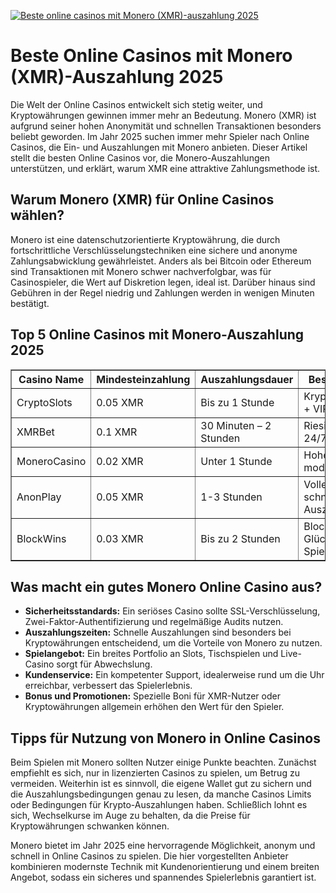 [![Beste online casinos mit Monero (XMR)-auszahlung 2025](https://123-caf.pages.dev/gitsignup.png)](https://vrmoo.ru/Bt82HjjY)

<h1>Beste Online Casinos mit Monero (XMR)-Auszahlung 2025</h1>  <p>Die Welt der Online Casinos entwickelt sich stetig weiter, und Kryptowährungen gewinnen immer mehr an Bedeutung. Monero (XMR) ist aufgrund seiner hohen Anonymität und schnellen Transaktionen besonders beliebt geworden. Im Jahr 2025 suchen immer mehr Spieler nach Online Casinos, die Ein- und Auszahlungen mit Monero anbieten. Dieser Artikel stellt die besten Online Casinos vor, die Monero-Auszahlungen unterstützen, und erklärt, warum XMR eine attraktive Zahlungsmethode ist.</p>  <h2>Warum Monero (XMR) für Online Casinos wählen?</h2>  <p>Monero ist eine datenschutzorientierte Kryptowährung, die durch fortschrittliche Verschlüsselungstechniken eine sichere und anonyme Zahlungsabwicklung gewährleistet. Anders als bei Bitcoin oder Ethereum sind Transaktionen mit Monero schwer nachverfolgbar, was für Casinospieler, die Wert auf Diskretion legen, ideal ist. Darüber hinaus sind Gebühren in der Regel niedrig und Zahlungen werden in wenigen Minuten bestätigt.</p>  <h2>Top 5 Online Casinos mit Monero-Auszahlung 2025</h2>  <table border="1" cellpadding="8" cellspacing="0">   <thead>     <tr>       <th>Casino Name</th>       <th>Mindesteinzahlung</th>       <th>Auszahlungsdauer</th>       <th>Besondere Features</th>     </tr>   </thead>   <tbody>     <tr>       <td>CryptoSlots</td>       <td>0.05 XMR</td>       <td>Bis zu 1 Stunde</td>       <td>Kryptowährungsbonus + VIP-Programm</td>     </tr>     <tr>       <td>XMRBet</td>       <td>0.1 XMR</td>       <td>30 Minuten – 2 Stunden</td>       <td>Riesige Spielauswahl, 24/7 Support</td>     </tr>     <tr>       <td>MoneroCasino</td>       <td>0.02 XMR</td>       <td>Unter 1 Stunde</td>       <td>Hohe Sicherheit, moderne Slots</td>     </tr>     <tr>       <td>AnonPlay</td>       <td>0.05 XMR</td>       <td>1-3 Stunden</td>       <td>Volle Anonymität, schnelle Auszahlungen</td>     </tr>     <tr>       <td>BlockWins</td>       <td>0.03 XMR</td>       <td>Bis zu 2 Stunden</td>       <td>Blockchain-basiertes Glücksspiel, faire Spiele</td>     </tr>   </tbody> </table>  <h2>Was macht ein gutes Monero Online Casino aus?</h2>  <ul>   <li><strong>Sicherheitsstandards:</strong> Ein seriöses Casino sollte SSL-Verschlüsselung, Zwei-Faktor-Authentifizierung und regelmäßige Audits nutzen.</li>   <li><strong>Auszahlungszeiten:</strong> Schnelle Auszahlungen sind besonders bei Kryptowährungen entscheidend, um die Vorteile von Monero zu nutzen.</li>   <li><strong>Spielangebot:</strong> Ein breites Portfolio an Slots, Tischspielen und Live-Casino sorgt für Abwechslung.</li>   <li><strong>Kundenservice:</strong> Ein kompetenter Support, idealerweise rund um die Uhr erreichbar, verbessert das Spielerlebnis.</li>   <li><strong>Bonus und Promotionen:</strong> Spezielle Boni für XMR-Nutzer oder Kryptowährungen allgemein erhöhen den Wert für den Spieler.</li> </ul>  <h2>Tipps für Nutzung von Monero in Online Casinos</h2>  <p>Beim Spielen mit Monero sollten Nutzer einige Punkte beachten. Zunächst empfiehlt es sich, nur in lizenzierten Casinos zu spielen, um Betrug zu vermeiden. Weiterhin ist es sinnvoll, die eigene Wallet gut zu sichern und die Auszahlungsbedingungen genau zu lesen, da manche Casinos Limits oder Bedingungen für Krypto-Auszahlungen haben. Schließlich lohnt es sich, Wechselkurse im Auge zu behalten, da die Preise für Kryptowährungen schwanken können.</p>  <p>Monero bietet im Jahr 2025 eine hervorragende Möglichkeit, anonym und schnell in Online Casinos zu spielen. Die hier vorgestellten Anbieter kombinieren modernste Technik mit Kundenorientierung und einem breiten Angebot, sodass ein sicheres und spannendes Spielerlebnis garantiert ist.</p>